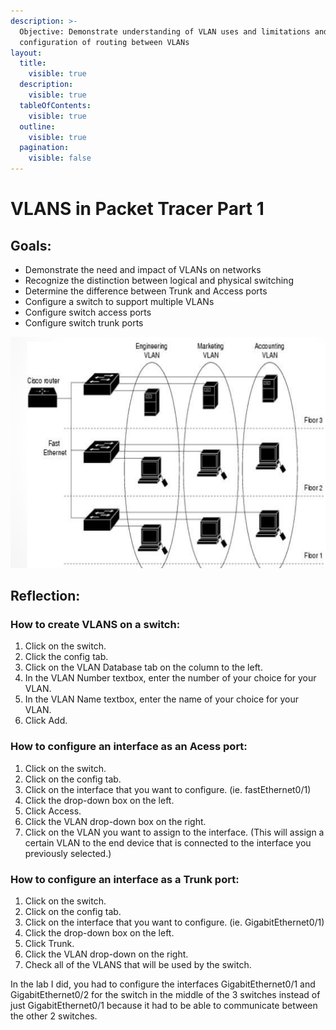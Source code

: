 ```yaml
---
description: >-
  Objective: Demonstrate understanding of VLAN uses and limitations and simple
  configuration of routing between VLANs
layout:
  title:
    visible: true
  description:
    visible: true
  tableOfContents:
    visible: true
  outline:
    visible: true
  pagination:
    visible: false
---
```


# VLANS in Packet Tracer Part 1

## **Goals**:

* Demonstrate the need and impact of  VLANs on networks
* Recognize the distinction between logical and physical switching
* Determine the difference between Trunk and Access ports
* Configure a switch to support multiple VLANs
* Configure switch access ports
* Configure switch trunk ports &#x20;

![](<../../.gitbook/assets/image (2) (1) (1) (1) (1) (1) (1) (1) (1) (1) (1) (1) (1) (1) (1) (1) (1).png>)&#x20;

## Reflection:&#x20;

### How to create VLANS on a switch: &#x20;

1. Click on the switch.&#x20;
2. Click the config tab.
3. Click on the VLAN Database tab on the column to the left.&#x20;
4. In the VLAN Number textbox, enter the number of your choice for your VLAN.&#x20;
5. In the VLAN Name textbox, enter the name of your choice for your VLAN.&#x20;
6. Click Add.

### How to configure an interface as an Acess port:&#x20;

1. Click on the switch.&#x20;
2. Click on the config tab.&#x20;
3. Click on the interface that you want to configure. (ie. fastEthernet0/1)&#x20;
4. Click the drop-down box on the left.&#x20;
5. Click Access.&#x20;
6. Click the VLAN drop-down box on the right.&#x20;
7. Click on the VLAN you want to assign to the interface. (This will assign a certain VLAN to the end device that is connected to the interface you previously selected.)&#x20;

### How to configure an interface as a Trunk port:&#x20;

1. Click on the switch.&#x20;
2. Click on the config tab.&#x20;
3. Click on the interface that you want to configure. (ie. GigabitEthernet0/1)&#x20;
4. Click the drop-down box on the left. &#x20;
5. Click Trunk.&#x20;
6. Click the VLAN drop-down on the right.&#x20;
7. Check all of the VLANS that will be used by the switch.&#x20;

In the lab I did, you had to configure the interfaces GigabitEthernet0/1 and GigabitEthernet0/2 for the switch in the middle of the 3 switches instead of just GigabitEthernet0/1 because it had to be able to communicate between the other 2 switches.
